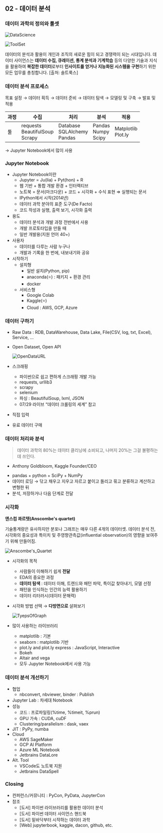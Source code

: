 ## 02 - 데이터 분석

### 데이터 과학의 정의와 툴셋

![DataScience](asset/DataScience.png)

![ToolSet](asset/ToolSet.png)

데이터의 분석과 활용이 개인과 조직의 새로운 힘이 되고 경쟁력이 되는 시대입니다. 데이터 사이언스는 **데이터 수집, 큐레이션, 통계 분석과 기계학습** 등의 다양한 기술과 지식을 활용하여 **복잡한 데이터**로부터 **인사이트를 얻거나 지능화된 시스템을 구현**하기 위한 모든 업무를 총칭합니다.
[출처: 솔트룩스]

### 데이터 분석 프로세스

목표 설정 → 데이터 획득 → 데이터 준비 → 데이터 탐색 → 모델링 및 구축 → 발표 및 적용

| 과정 | 수집 | 처리 | 분석 | 적용 |
| --- | --- | --- | --- | --- |
| 툴 | requests</br>BeautifulSoup</br>Scrapy | Database</br>SQLAlchemy</br>Pandas | Pandas</br>Numpy</br>Scipy | Matplotlib</br>Plot.ly |

→ Jupyter Notebook에서 많이 사용

### Jupyter Notebook

- Jupyter Notebook이란
    - Jupyter = Ju(lia) + Pyt(hon) + R
    - 웹 기반 + 통합 개발 환경 + 인터랙티브
    - 노트북 = 문서(마크다운) + 코드 + 시각화 + 수식 표현 ⇒ 실행되는 문서
    - IPython에서 시작(2014년)
    - 데이터 과학 분야의 표준 도구(De Facto)
    - 코드 작성과 실행, 출력 보기, 시각화 출력
- 용도
    - 데이터 분석과 개발 과정 전반에서 사용
    - 개발 프로토타입을 만들 때
    - 일반 개발용(지원 언어 40+)
- 사용자
    - 데이터를 다루는 사람 누구나
    - 개발과 기록을 한 번에, 내보내기와 공유
- 시작하기
    - 설치형
        - 일반 설치(Python, pip)
        - anaconda(⭐) : 패키지 + 환경 관리
        - docker
    - 서비스형
        - Google Colab
        - Kaggle(⭐)
        - Cloud : AWS, GCP, Azure

### 데이터 구하기

- Raw Data : RDB, DataWarehouse, Data Lake, File(CSV, log, txt, Excel), Service, …
- Open Dataset, Open API
    
    ![OpenDataURL](asset/OpenDataURL.png)
    
- 스크래핑
    - 파이썬으로 쉽고 편하게 스크래핑 개발 가능
    - requests, urllib3
    - scrapy
    - selenium
    - 파싱 : BeautifulSoup, lxml, JSON
    - 07/29 라이브 “데이터 크롤링의 세계” 참고
- 직접 입력
- 유료 데이터 구매

### 데이터 처리와 분석

> 데이터 과학의 80%는 데이터 클리닝에 소비되고, 나머지 20%는 그걸 불평하는데 쓰인다.
- Anthony Goldbloom, Kaggle Founder/CEO
> 
- pandas + python + SciPy + NumPy
- 데이터 로딩 → 닦고 채우고 지우고 자르고 붙이고 돌리고 묶고 분류하고 계산하고 변형한 뒤
- 분석, 저장하거나 다음 단계로 전달

### 시각화

**앤스컴 콰르텟(Anscombe's quartet)**

기술통계량은 유사하지만 분포나 그래프는 매우 다른 4개의 데이터셋. 데이터 분석 전, 시각화의 중요성과 특이치 및 주영향관측값(influential observation)의 영향을 보여주기 위해 만들어짐.

![Anscombe's_Quartet](asset/Anscombe's_Quartet.png)

- 시각화의 목적
    - 사람들이 이해하기 쉽게 **전달**
    - EDA의 중요한 과정
    - **데이터 탐색** : 데이터 이해, 트렌드와 패턴 파악, 특이값 찾아내기, 모델 선정
    - 패턴을 인식하는 인간의 능력 활용하기
    - 데이터 리터러시(데이터 문해력)
- 시각화 방법 선택 → **다방면으로** 살펴보기
    
    ![TyepsOfGraph](asset/TyepsOfGraph.png)
    
- 많이 사용하는 라이브러리
    - matplotlib : 기본
    - seaborn : matplotlib 기반
    - plot.ly and plot.ly express : JavaScript, Interactive
    - Bokeh
    - Altair and vega
    - 모두 Jupyter Notebook에서 사용 가능

### 데이터 분석 개선하기

- 협업
    - nbconvert, nbviewer, binder : Publish
- Jupyter Lab : 차세대 Notebook
- 성능
    - 코드 : 프로파일링(%time, %timeit, %prun)
    - GPU 가속 : CUDA, cuDF
    - Clustering/parallelism : dask, vaex
- JIT : PyPy, numba
- Cloud
    - AWS SageMaker
    - GCP AI Platform
    - Azure ML Notebook
    - Jetbrains DataLore
- Alt. Tool
    - VSCode도 노트북 지원
    - Jetbrains DataSpell

### Closing

- 컨퍼런스/커뮤니티 : PyCon, PyData, JupyterCon
- 참조
    - [도서] 파이썬 라이브러리를 활용한 데이터 분석
    - [도서] 파이썬 데이터 사이언스 핸드북
    - [도서] 밑바닥부터 시작하는 데이터 과학
    - [Web] jupyterbook, kaggle, dacon, github, etc.